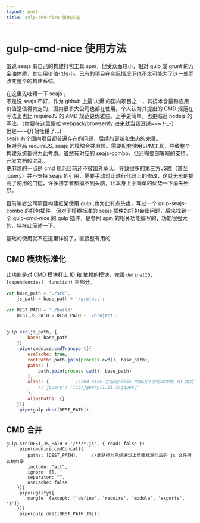 ```yaml
---
layout: post
title: gulp-cmd-nice 使用方法
---
```


# gulp-cmd-nice 使用方法

虽说 seajs 有自己的构建打包工具 spm，但受众面较小，相对 gulp 或 grunt 的万金油体质，其实用价值也较小。已有的项目在实际情况下也不太可能为了这一处而改变整个的构建系统。

> 
在这里先吐糟一下 seajs 。  
不是说 seajs 不好，作为 github 上最‘火爆’的国内项目之一，其技术含量和应用价值是值得肯定的，国内很多大公司也都在使用。个人认为其提出的 CMD 规范在写法上也比 requireJS 的 AMD 规范更优雅些。上手更简单，也更贴近 nodejs 的写法。（你要在这里硬拉 webpack/browserify 进来就当我没说~~~ !-_-）  
但是~~~(开始吐糟了...)  
seajs 有个国内项目都普遍存在的问题，后续的更新和生态的完善。  
相对竞品 requireJS, seajs 的模块合并麻烦。需要配套使用SPM工具，导致整个构建系统都得为此考虑。虽然有对应的 seajs-combo，但还需要部署端的支持。开发文档较混乱。  
更麻烦的一点是 cmd 规范目前还不被国外承认，导致很多的第三方JS库（甚至 jquery）并不支持 seajs 的引用，需要手动对此进行代码上的修改，这就无形的提高了使用的门槛，许多初学者都摸不到头脑，让本身上手简单的优势一下消失殆尽。  
>  

目前笔者公司项目构建框架使用 gulp ,也为此有点头疼，写过一个 gulp-seajs-combo 的打包插件，但对于模糊标准的 seajs 插件的打包会出问题，后来找到一个 gulp-cmd-nice 的 gulp 插件，是参照 spm 的相关功能编写的，功能很强大的，特在此简述一下。

基础的使用就不在这里详说了，直接整有用的

## CMD 模块标准化

此功能是对 CMD 模块打上 ID 和 依赖的模块，完善 `define(ID, [dependencies], function)` 三部分。

```javascript 
var base_path = './src',
    js_path = base_path + '/project';
    
var DEST_PATH = './build',
    DEST_JS_PATH = DEST_PATH + '/project';
    
   
gulp.src(js_path, {
        base: base_path
    })
    .pipe(cmdnice.cmdTransport({
        useCache: true,
        rootPath: path.join(process.cwd(), base_path),
        paths: [
            path.join(process.cwd(), base_path)
        ],
        alias: {          //cmd-nice 在指定alias 的情况下会把其中的 ID 换成真实路径
            //'jquery': 'lib/jquery/1.11.3/jquery'
        },
        aliasPaths: {}
    }))
    .pipe(gulp.dest(DEST_PATH));
```

## CMD 合并

```javascritp
gulp.src(DEST_JS_PATH + '/**/*.js', { read: false })
    .pipe(cmdnice.cmdConcat({
        paths: [DEST_PATH],     //此路径为已经通过上步骤标准化后的 js 文件所以根目录
        include: "all",
        ignore: [],
        separator: "",
        useCache: false
    }))
    .pipe(uglify({
        mangle: {except: ['define', 'require', 'module', 'exports', '$']}
    }))
    .pipe(gulp.dest(DEST_PATH_JS));
```